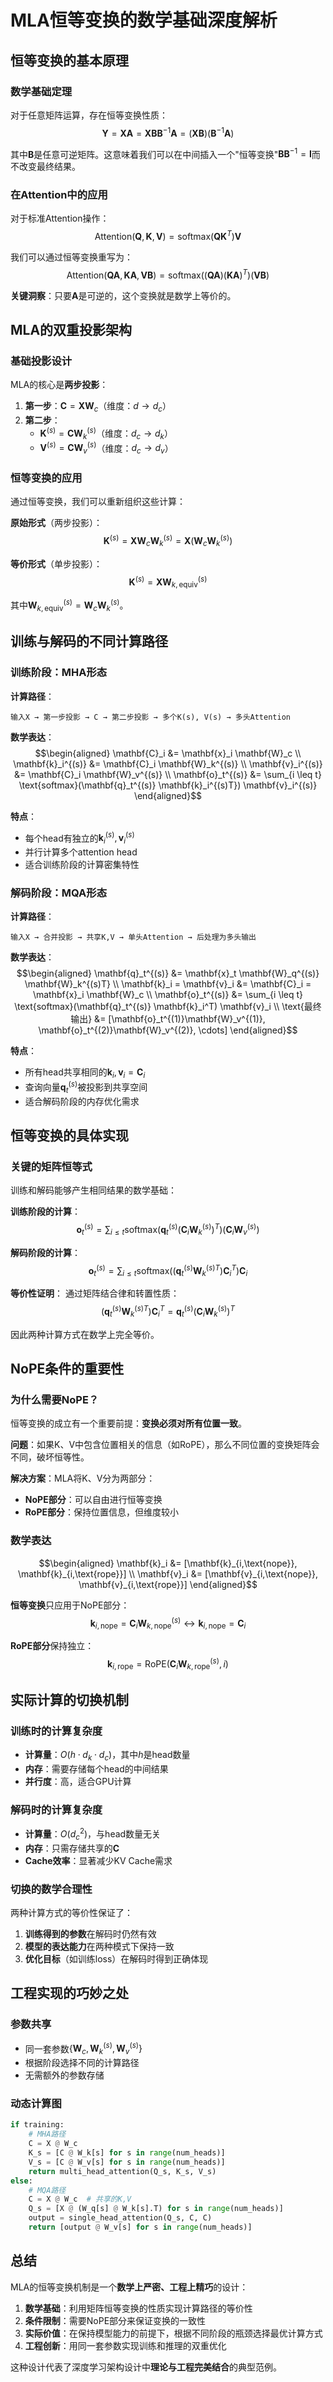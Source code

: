 # MLA恒等变换的数学基础深度解析

## 恒等变换的基本原理

### 数学基础定理

对于任意矩阵运算，存在恒等变换性质：
$$\mathbf{Y} = \mathbf{X}\mathbf{A} = \mathbf{X}\mathbf{B}\mathbf{B}^{-1}\mathbf{A} = (\mathbf{X}\mathbf{B})(\mathbf{B}^{-1}\mathbf{A})$$

其中$\mathbf{B}$是任意可逆矩阵。这意味着我们可以在中间插入一个"恒等变换"$\mathbf{B}\mathbf{B}^{-1} = \mathbf{I}$而不改变最终结果。

### 在Attention中的应用

对于标准Attention操作：
$$\text{Attention}(\mathbf{Q}, \mathbf{K}, \mathbf{V}) = \text{softmax}(\mathbf{Q}\mathbf{K}^T)\mathbf{V}$$

我们可以通过恒等变换重写为：
$$\text{Attention}(\mathbf{Q}\mathbf{A}, \mathbf{K}\mathbf{A}, \mathbf{V}\mathbf{B}) = \text{softmax}((\mathbf{Q}\mathbf{A})(\mathbf{K}\mathbf{A})^T)(\mathbf{V}\mathbf{B})$$

**关键洞察**：只要$\mathbf{A}$是可逆的，这个变换就是数学上等价的。

## MLA的双重投影架构

### 基础投影设计

MLA的核心是**两步投影**：

1. **第一步**：$\mathbf{C} = \mathbf{X}\mathbf{W}_c$（维度：$d \rightarrow d_c$）
2. **第二步**：
   - $\mathbf{K}^{(s)} = \mathbf{C}\mathbf{W}_k^{(s)}$（维度：$d_c \rightarrow d_k$）
   - $\mathbf{V}^{(s)} = \mathbf{C}\mathbf{W}_v^{(s)}$（维度：$d_c \rightarrow d_v$）

### 恒等变换的应用

通过恒等变换，我们可以重新组织这些计算：

**原始形式**（两步投影）：
$$\mathbf{K}^{(s)} = \mathbf{X}\mathbf{W}_c\mathbf{W}_k^{(s)} = \mathbf{X}(\mathbf{W}_c\mathbf{W}_k^{(s)})$$

**等价形式**（单步投影）：
$$\mathbf{K}^{(s)} = \mathbf{X}\mathbf{W}_{k,\text{equiv}}^{(s)}$$

其中$\mathbf{W}_{k,\text{equiv}}^{(s)} = \mathbf{W}_c\mathbf{W}_k^{(s)}$。

## 训练与解码的不同计算路径

### 训练阶段：MHA形态

**计算路径**：
```
输入X → 第一步投影 → C → 第二步投影 → 多个K(s), V(s) → 多头Attention
```

**数学表达**：
$$\begin{aligned}
\mathbf{C}_i &= \mathbf{x}_i \mathbf{W}_c \\
\mathbf{k}_i^{(s)} &= \mathbf{C}_i \mathbf{W}_k^{(s)} \\
\mathbf{v}_i^{(s)} &= \mathbf{C}_i \mathbf{W}_v^{(s)} \\
\mathbf{o}_t^{(s)} &= \sum_{i \leq t} \text{softmax}(\mathbf{q}_t^{(s)} \mathbf{k}_i^{(s)T}) \mathbf{v}_i^{(s)}
\end{aligned}$$

**特点**：
- 每个head有独立的$\mathbf{k}_i^{(s)}, \mathbf{v}_i^{(s)}$
- 并行计算多个attention head
- 适合训练阶段的计算密集特性

### 解码阶段：MQA形态

**计算路径**：
```
输入X → 合并投影 → 共享K,V → 单头Attention → 后处理为多头输出
```

**数学表达**：
$$\begin{aligned}
\mathbf{q}_t^{(s)} &= \mathbf{x}_t \mathbf{W}_q^{(s)} \mathbf{W}_k^{(s)T} \\
\mathbf{k}_i = \mathbf{v}_i &= \mathbf{C}_i = \mathbf{x}_i \mathbf{W}_c \\
\mathbf{o}_t^{(s)} &= \sum_{i \leq t} \text{softmax}(\mathbf{q}_t^{(s)} \mathbf{k}_i^T) \mathbf{v}_i \\
\text{最终输出} &= [\mathbf{o}_t^{(1)}\mathbf{W}_v^{(1)}, \mathbf{o}_t^{(2)}\mathbf{W}_v^{(2)}, \cdots]
\end{aligned}$$

**特点**：
- 所有head共享相同的$\mathbf{k}_i, \mathbf{v}_i = \mathbf{C}_i$
- 查询向量$\mathbf{q}_t^{(s)}$被投影到共享空间
- 适合解码阶段的内存优化需求

## 恒等变换的具体实现

### 关键的矩阵恒等式

训练和解码能够产生相同结果的数学基础：

**训练阶段的计算**：
$$\mathbf{o}_t^{(s)} = \sum_{i \leq t} \text{softmax}(\mathbf{q}_t^{(s)} (\mathbf{C}_i \mathbf{W}_k^{(s)})^T) (\mathbf{C}_i \mathbf{W}_v^{(s)})$$

**解码阶段的计算**：
$$\mathbf{o}_t^{(s)} = \sum_{i \leq t} \text{softmax}((\mathbf{q}_t^{(s)} \mathbf{W}_k^{(s)T}) \mathbf{C}_i^T) \mathbf{C}_i$$

**等价性证明**：
通过矩阵结合律和转置性质：
$$(\mathbf{q}_t^{(s)} \mathbf{W}_k^{(s)T}) \mathbf{C}_i^T = \mathbf{q}_t^{(s)} (\mathbf{C}_i \mathbf{W}_k^{(s)})^T$$

因此两种计算方式在数学上完全等价。

## NoPE条件的重要性

### 为什么需要NoPE？

恒等变换的成立有一个重要前提：**变换必须对所有位置一致**。

**问题**：如果K、V中包含位置相关的信息（如RoPE），那么不同位置的变换矩阵会不同，破坏恒等性。

**解决方案**：MLA将K、V分为两部分：
- **NoPE部分**：可以自由进行恒等变换
- **RoPE部分**：保持位置信息，但维度较小

### 数学表达

$$\begin{aligned}
\mathbf{k}_i &= [\mathbf{k}_{i,\text{nope}}, \mathbf{k}_{i,\text{rope}}] \\
\mathbf{v}_i &= [\mathbf{v}_{i,\text{nope}}, \mathbf{v}_{i,\text{rope}}]
\end{aligned}$$

**恒等变换**只应用于NoPE部分：
$$\mathbf{k}_{i,\text{nope}} = \mathbf{C}_i \mathbf{W}_{k,\text{nope}}^{(s)} \leftrightarrow \mathbf{k}_{i,\text{nope}} = \mathbf{C}_i$$

**RoPE部分**保持独立：
$$\mathbf{k}_{i,\text{rope}} = \text{RoPE}(\mathbf{C}_i \mathbf{W}_{k,\text{rope}}^{(s)}, i)$$

## 实际计算的切换机制

### 训练时的计算复杂度
- **计算量**：$O(h \cdot d_k \cdot d_c)$，其中$h$是head数量
- **内存**：需要存储每个head的中间结果
- **并行度**：高，适合GPU计算

### 解码时的计算复杂度
- **计算量**：$O(d_c^2)$，与head数量无关
- **内存**：只需存储共享的$\mathbf{C}$
- **Cache效率**：显著减少KV Cache需求

### 切换的数学合理性

两种计算方式的等价性保证了：
1. **训练得到的参数**在解码时仍然有效
2. **模型的表达能力**在两种模式下保持一致
3. **优化目标**（如训练loss）在解码时得到正确体现

## 工程实现的巧妙之处

### 参数共享
- 同一套参数$\{\mathbf{W}_c, \mathbf{W}_k^{(s)}, \mathbf{W}_v^{(s)}\}$
- 根据阶段选择不同的计算路径
- 无需额外的参数存储

### 动态计算图
```python
if training:
    # MHA路径
    C = X @ W_c
    K_s = [C @ W_k[s] for s in range(num_heads)]
    V_s = [C @ W_v[s] for s in range(num_heads)]
    return multi_head_attention(Q_s, K_s, V_s)
else:
    # MQA路径  
    C = X @ W_c  # 共享的K,V
    Q_s = [X @ (W_q[s] @ W_k[s].T) for s in range(num_heads)]
    output = single_head_attention(Q_s, C, C)
    return [output @ W_v[s] for s in range(num_heads)]
```

## 总结

MLA的恒等变换机制是一个**数学上严密、工程上精巧**的设计：

1. **数学基础**：利用矩阵恒等变换的性质实现计算路径的等价性
2. **条件限制**：需要NoPE部分来保证变换的一致性  
3. **实际价值**：在保持模型能力的前提下，根据不同阶段的瓶颈选择最优计算方式
4. **工程创新**：用同一套参数实现训练和推理的双重优化

这种设计代表了深度学习架构设计中**理论与工程完美结合**的典型范例。